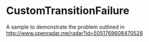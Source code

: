 # CustomTransitionFailure
A sample to demonstrate the problem outlined in http://www.openradar.me/radar?id=5051769608470528
